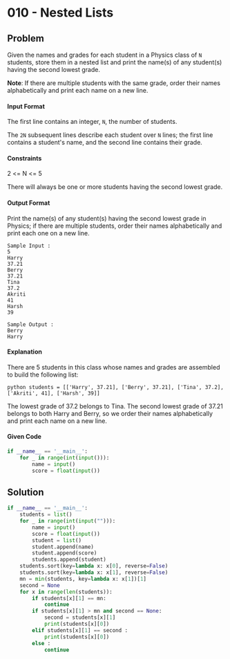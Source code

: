 # 010 - Nested Lists
## Problem
Given the names and grades for each student in a Physics class of `N` students, store them in a nested list and print the name(s) of any student(s) having the second lowest grade.

**Note**: If there are multiple students with the same grade, order their names alphabetically and print each name on a new line.

#### Input Format

The first line contains an integer, `N`, the number of students.

The `2N` subsequent lines describe each student over `N` lines; the first line contains a student's name, and the second line contains their grade.


#### Constraints
2 <= N <= 5

There will always be one or more students having the second lowest grade.

#### Output Format

Print the name(s) of any student(s) having the second lowest grade in Physics; if there are multiple students, order their names alphabetically and print each one on a new line.

```
Sample Input :
5
Harry
37.21
Berry
37.21
Tina
37.2
Akriti
41
Harsh
39
```

```
Sample Output :
Berry
Harry
```

#### Explanation
There are 5 students in this class whose names and grades are assembled to build the following list:

`python students = [['Harry', 37.21], ['Berry', 37.21], ['Tina', 37.2], ['Akriti', 41], ['Harsh', 39]]`

The lowest grade of 37.2 belongs to Tina. The second lowest grade of 37.21 belongs to both Harry and Berry, so we order their names alphabetically and print each name on a new line.


#### Given Code

```python
if __name__ == '__main__':
    for _ in range(int(input())):
        name = input()
        score = float(input())
```

## Solution

```python
if __name__ == '__main__':
    students = list()
    for _ in range(int(input(""))):
        name = input()
        score = float(input())
        student = list()
        student.append(name)
        student.append(score)
        students.append(student)
    students.sort(key=lambda x: x[0], reverse=False)
    students.sort(key=lambda x: x[1], reverse=False)
    mn = min(students, key=lambda x: x[1])[1]
    second = None
    for x in range(len(students)):
        if students[x][1] == mn:
            continue
        if students[x][1] > mn and second == None:
            second = students[x][1]
            print(students[x][0])
        elif students[x][1] == second :
            print(students[x][0])
        else :
            continue
```
